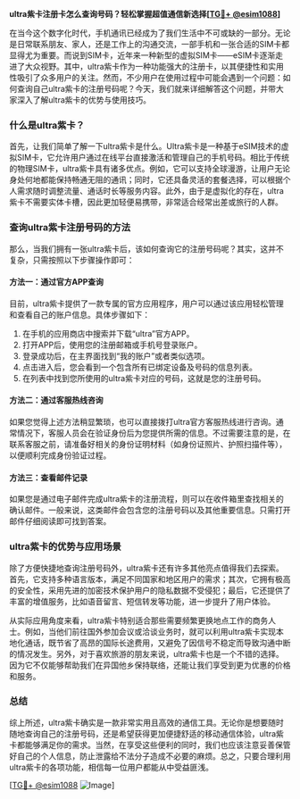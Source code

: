 **ultra紫卡注册卡怎么查询号码？轻松掌握超值通信新选择[[TG💪+ @esim1088](https://t.me/s/esim1088)]**

在当今这个数字化时代，手机通讯已经成为了我们生活中不可或缺的一部分。无论是日常联系朋友、家人，还是工作上的沟通交流，一部手机和一张合适的SIM卡都显得尤为重要。而说到SIM卡，近年来一种新型的虚拟SIM卡——eSIM卡逐渐走进了大众视野。其中，ultra紫卡作为一种功能强大的注册卡，以其便捷性和实用性吸引了众多用户的关注。然而，不少用户在使用过程中可能会遇到一个问题：如何查询自己ultra紫卡的注册号码呢？今天，我们就来详细解答这个问题，并带大家深入了解ultra紫卡的优势与使用技巧。

### 什么是ultra紫卡？

首先，让我们简单了解一下ultra紫卡是什么。Ultra紫卡是一种基于eSIM技术的虚拟SIM卡，它允许用户通过在线平台直接激活和管理自己的手机号码。相比于传统的物理SIM卡，ultra紫卡具有诸多优点。例如，它可以支持全球漫游，让用户无论身处何地都能保持畅通无阻的通讯；同时，它还具备灵活的套餐选择，可以根据个人需求随时调整流量、通话时长等服务内容。此外，由于是虚拟化的存在，ultra紫卡不需要实体卡槽，因此更加轻便易携带，非常适合经常出差或旅行的人群。

### 查询ultra紫卡注册号码的方法

那么，当我们拥有一张ultra紫卡后，该如何查询它的注册号码呢？其实，这并不复杂，只需按照以下步骤操作即可：

#### 方法一：通过官方APP查询
目前，ultra紫卡提供了一款专属的官方应用程序，用户可以通过该应用轻松管理和查看自己的账户信息。具体步骤如下：
1. 在手机的应用商店中搜索并下载“ultra”官方APP。
2. 打开APP后，使用您的注册邮箱或手机号登录账户。
3. 登录成功后，在主界面找到“我的账户”或者类似选项。
4. 点击进入后，您会看到一个包含所有已绑定设备及号码的信息列表。
5. 在列表中找到您所使用的ultra紫卡对应的号码，这就是您的注册号码。

#### 方法二：通过客服热线咨询
如果您觉得上述方法稍显繁琐，也可以直接拨打ultra官方客服热线进行咨询。通常情况下，客服人员会在验证身份后为您提供所需的信息。不过需要注意的是，在联系客服之前，请准备好相关的身份证明材料（如身份证照片、护照扫描件等），以便顺利完成身份验证过程。

#### 方法三：查看邮件记录
如果您是通过电子邮件完成ultra紫卡的注册流程，则可以在收件箱里查找相关的确认邮件。一般来说，这类邮件会包含您的注册号码以及其他重要信息。只需打开邮件仔细阅读即可找到答案。

### ultra紫卡的优势与应用场景

除了方便快捷地查询注册号码外，ultra紫卡还有许多其他亮点值得我们去探索。首先，它支持多种语言版本，满足不同国家和地区用户的需求；其次，它拥有极高的安全性，采用先进的加密技术保护用户的隐私数据不受侵犯；最后，它还提供了丰富的增值服务，比如语音留言、短信转发等功能，进一步提升了用户体验。

从实际应用角度来看，ultra紫卡特别适合那些需要频繁更换地点工作的商务人士。例如，当他们前往国外参加会议或洽谈业务时，就可以利用ultra紫卡实现本地化通话，既节省了高昂的国际长途费用，又避免了因信号不稳定而导致沟通中断的情况发生。另外，对于喜欢旅游的朋友来说，ultra紫卡也是一个不错的选择。因为它不仅能够帮助我们在异国他乡保持联络，还能让我们享受到更为优惠的价格和服务。

### 总结

综上所述，ultra紫卡确实是一款非常实用且高效的通信工具。无论你是想要随时随地查询自己的注册号码，还是希望获得更加便捷舒适的移动通信体验，ultra紫卡都能够满足你的需求。当然，在享受这些便利的同时，我们也应该注意妥善保管好自己的个人信息，防止泄露给不法分子造成不必要的麻烦。总之，只要合理利用ultra紫卡的各项功能，相信每一位用户都能从中受益匪浅。

[[TG💪+ @esim1088](https://t.me/s/esim1088) ![Image](https://i.postimg.cc/4NQfJmqS/Snipaste-2025-05-13-00-14-12.png)]